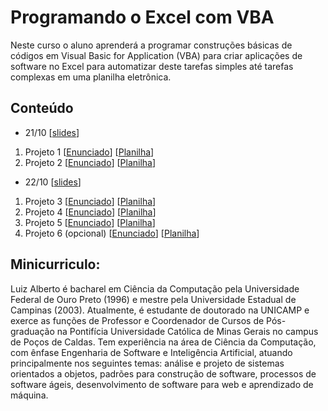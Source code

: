 # Programando o Excel com VBA

Neste curso o aluno aprenderá a programar construções básicas de códigos em Visual Basic for Application (VBA) para criar aplicações de software no Excel para automatizar deste tarefas simples até tarefas complexas em uma planilha eletrônica.

## Conteúdo

- 21/10 [[slides](https://github.com/gomesluiz/curso-de-vba/blob/master/aluno/slides/aula01.pdf)]
1. Projeto 1 [[Enunciado](https://github.com/gomesluiz/curso-de-vba/blob/master/aluno/projetos/01/Projeto_1.pdf)] [[Planilha](https://github.com/gomesluiz/curso-de-vba/blob/master/aluno/projetos/01/Projeto_1.xlsx)] 
2. Projeto 2 [[Enunciado](https://github.com/gomesluiz/curso-de-vba/blob/master/aluno/projetos/02/Projeto_2.pdf)] [[Planilha](https://github.com/gomesluiz/curso-de-vba/blob/master/aluno/projetos/02/Projeto_2.xlsx)] 

- 22/10 [[slides](https://github.com/gomesluiz/curso-de-vba/blob/master/aluno/slides/aula02.pdf)]
1. Projeto 3 [[Enunciado](https://github.com/gomesluiz/curso-de-vba/blob/master/aluno/projetos/03/Projeto_3.pdf)] [[Planilha](https://github.com/gomesluiz/curso-de-vba/blob/master/aluno/projetos/03/Projeto_3.xlsx)] 
2. Projeto 4 [[Enunciado](https://github.com/gomesluiz/curso-de-vba/blob/master/aluno/projetos/04/Projeto_4.pdf)] [[Planilha](https://github.com/gomesluiz/curso-de-vba/blob/master/aluno/projetos/04/Projeto_4.xlsx)] 
3. Projeto 5 [[Enunciado](https://github.com/gomesluiz/curso-de-vba/blob/master/aluno/projetos/05/Projeto_5.pdf)] [[Planilha](https://github.com/gomesluiz/curso-de-vba/blob/master/aluno/projetos/05/Projeto_5.xlsx)] 
4. Projeto 6 (opcional) [[Enunciado](https://github.com/gomesluiz/curso-de-vba/blob/master/aluno/projetos/06/Projeto_6.pdf)] [[Planilha](https://github.com/gomesluiz/curso-de-vba/blob/master/aluno/projetos/06/Projeto_6.xlsm)] 


## Minicurriculo:

Luiz Alberto é bacharel em Ciência da Computação pela Universidade Federal de Ouro Preto (1996) e mestre pela Universidade Estadual de Campinas (2003). Atualmente, é estudante de doutorado na UNICAMP e exerce as funções de Professor e Coordenador de Cursos de Pós-graduação na Pontifícia Universidade Católica de Minas Gerais no campus de Poços de Caldas. Tem experiência na área de Ciência da Computação, com ênfase Engenharia de Software e Inteligência Artificial, atuando principalmente nos seguintes temas: análise e projeto de sistemas orientados a objetos, padrões para construção de software, processos de software ágeis, desenvolvimento de software para web e aprendizado de máquina.

